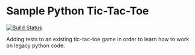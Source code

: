 # Sample Python Tic-Tac-Toe

[![Build Status](https://travis-ci.org/pairing4good/sample-tic-tac-toe.svg?branch=main)](https://travis-ci.org/pairing4good/sample-tic-tac-toe)

Adding tests to an existing tic-tac-toe game in order to learn how to work on legacy python code.